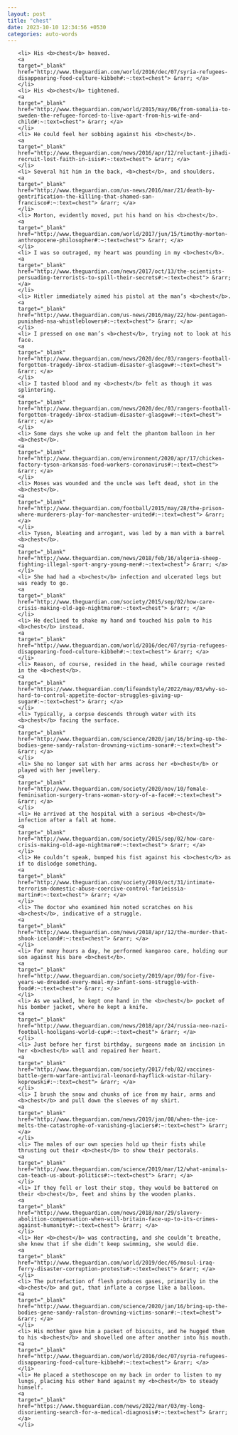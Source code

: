 ```yaml
---
layout: post
title: "chest"
date: 2023-10-10 12:34:56 +0530
categories: auto-words
---
```

<ol>

    <li> His <b>chest</b> heaved.
    <a 
    target="_blank" 
    href="http://www.theguardian.com/world/2016/dec/07/syria-refugees-disappearing-food-culture-kibbeh#:~:text=chest"> &rarr; </a>
    </li>
    <li> His <b>chest</b> tightened.
    <a 
    target="_blank" 
    href="http://www.theguardian.com/world/2015/may/06/from-somalia-to-sweden-the-refugee-forced-to-live-apart-from-his-wife-and-child#:~:text=chest"> &rarr; </a>
    </li>
    <li> He could feel her sobbing against his <b>chest</b>.
    <a 
    target="_blank" 
    href="http://www.theguardian.com/news/2016/apr/12/reluctant-jihadi-recruit-lost-faith-in-isis#:~:text=chest"> &rarr; </a>
    </li>
    <li> Several hit him in the back, <b>chest</b>, and shoulders.
    <a 
    target="_blank" 
    href="http://www.theguardian.com/us-news/2016/mar/21/death-by-gentrification-the-killing-that-shamed-san-francisco#:~:text=chest"> &rarr; </a>
    </li>
    <li> Morton, evidently moved, put his hand on his <b>chest</b>.
    <a 
    target="_blank" 
    href="http://www.theguardian.com/world/2017/jun/15/timothy-morton-anthropocene-philosopher#:~:text=chest"> &rarr; </a>
    </li>
    <li> I was so outraged, my heart was pounding in my <b>chest</b>.
    <a 
    target="_blank" 
    href="http://www.theguardian.com/news/2017/oct/13/the-scientists-persuading-terrorists-to-spill-their-secrets#:~:text=chest"> &rarr; </a>
    </li>
    <li> Hitler immediately aimed his pistol at the man’s <b>chest</b>.
    <a 
    target="_blank" 
    href="http://www.theguardian.com/us-news/2016/may/22/how-pentagon-punished-nsa-whistleblowers#:~:text=chest"> &rarr; </a>
    </li>
    <li> I pressed on one man’s <b>chest</b>, trying not to look at his face.
    <a 
    target="_blank" 
    href="http://www.theguardian.com/news/2020/dec/03/rangers-football-forgotten-tragedy-ibrox-stadium-disaster-glasgow#:~:text=chest"> &rarr; </a>
    </li>
    <li> I tasted blood and my <b>chest</b> felt as though it was splintering.
    <a 
    target="_blank" 
    href="http://www.theguardian.com/news/2020/dec/03/rangers-football-forgotten-tragedy-ibrox-stadium-disaster-glasgow#:~:text=chest"> &rarr; </a>
    </li>
    <li> Some days she woke up and felt the phantom balloon in her <b>chest</b>.
    <a 
    target="_blank" 
    href="http://www.theguardian.com/environment/2020/apr/17/chicken-factory-tyson-arkansas-food-workers-coronavirus#:~:text=chest"> &rarr; </a>
    </li>
    <li> Moses was wounded and the uncle was left dead, shot in the <b>chest</b>.
    <a 
    target="_blank" 
    href="http://www.theguardian.com/football/2015/may/28/the-prison-where-murderers-play-for-manchester-united#:~:text=chest"> &rarr; </a>
    </li>
    <li> Tyson, bleating and arrogant, was led by a man with a barrel <b>chest</b>.
    <a 
    target="_blank" 
    href="http://www.theguardian.com/news/2018/feb/16/algeria-sheep-fighting-illegal-sport-angry-young-men#:~:text=chest"> &rarr; </a>
    </li>
    <li> She had had a <b>chest</b> infection and ulcerated legs but was ready to go.
    <a 
    target="_blank" 
    href="http://www.theguardian.com/society/2015/sep/02/how-care-crisis-making-old-age-nightmare#:~:text=chest"> &rarr; </a>
    </li>
    <li> He declined to shake my hand and touched his palm to his <b>chest</b> instead.
    <a 
    target="_blank" 
    href="http://www.theguardian.com/world/2016/dec/07/syria-refugees-disappearing-food-culture-kibbeh#:~:text=chest"> &rarr; </a>
    </li>
    <li> Reason, of course, resided in the head, while courage rested in the <b>chest</b>.
    <a 
    target="_blank" 
    href="https://www.theguardian.com/lifeandstyle/2022/may/03/why-so-hard-to-control-appetite-doctor-struggles-giving-up-sugar#:~:text=chest"> &rarr; </a>
    </li>
    <li> Typically, a corpse descends through water with its <b>chest</b> facing the surface.
    <a 
    target="_blank" 
    href="http://www.theguardian.com/science/2020/jan/16/bring-up-the-bodies-gene-sandy-ralston-drowning-victims-sonar#:~:text=chest"> &rarr; </a>
    </li>
    <li> She no longer sat with her arms across her <b>chest</b> or played with her jewellery.
    <a 
    target="_blank" 
    href="http://www.theguardian.com/society/2020/nov/10/female-feminisation-surgery-trans-woman-story-of-a-face#:~:text=chest"> &rarr; </a>
    </li>
    <li> He arrived at the hospital with a serious <b>chest</b> infection after a fall at home.
    <a 
    target="_blank" 
    href="http://www.theguardian.com/society/2015/sep/02/how-care-crisis-making-old-age-nightmare#:~:text=chest"> &rarr; </a>
    </li>
    <li> He couldn’t speak, bumped his fist against his <b>chest</b> as if to dislodge something.
    <a 
    target="_blank" 
    href="http://www.theguardian.com/society/2019/oct/31/intimate-terrorism-domestic-abuse-coercive-control-farieissia-martin#:~:text=chest"> &rarr; </a>
    </li>
    <li> The doctor who examined him noted scratches on his <b>chest</b>, indicative of a struggle.
    <a 
    target="_blank" 
    href="http://www.theguardian.com/news/2018/apr/12/the-murder-that-shook-iceland#:~:text=chest"> &rarr; </a>
    </li>
    <li> For many hours a day, he performed kangaroo care, holding our son against his bare <b>chest</b>.
    <a 
    target="_blank" 
    href="http://www.theguardian.com/society/2019/apr/09/for-five-years-we-dreaded-every-meal-my-infant-sons-struggle-with-food#:~:text=chest"> &rarr; </a>
    </li>
    <li> As we walked, he kept one hand in the <b>chest</b> pocket of his bomber jacket, where he kept a knife.
    <a 
    target="_blank" 
    href="http://www.theguardian.com/news/2018/apr/24/russia-neo-nazi-football-hooligans-world-cup#:~:text=chest"> &rarr; </a>
    </li>
    <li> Just before her first birthday, surgeons made an incision in her <b>chest</b> wall and repaired her heart.
    <a 
    target="_blank" 
    href="http://www.theguardian.com/society/2017/feb/02/vaccines-battle-germ-warfare-antiviral-leonard-hayflick-wistar-hilary-koprowski#:~:text=chest"> &rarr; </a>
    </li>
    <li> I brush the snow and chunks of ice from my hair, arms and <b>chest</b> and pull down the sleeves of my shirt.
    <a 
    target="_blank" 
    href="http://www.theguardian.com/news/2019/jan/08/when-the-ice-melts-the-catastrophe-of-vanishing-glaciers#:~:text=chest"> &rarr; </a>
    </li>
    <li> The males of our own species hold up their fists while thrusting out their <b>chest</b> to show their pectorals.
    <a 
    target="_blank" 
    href="http://www.theguardian.com/science/2019/mar/12/what-animals-can-teach-us-about-politics#:~:text=chest"> &rarr; </a>
    </li>
    <li> If they fell or lost their step, they would be battered on their <b>chest</b>, feet and shins by the wooden planks.
    <a 
    target="_blank" 
    href="http://www.theguardian.com/news/2018/mar/29/slavery-abolition-compensation-when-will-britain-face-up-to-its-crimes-against-humanity#:~:text=chest"> &rarr; </a>
    </li>
    <li> Her <b>chest</b> was contracting, and she couldn’t breathe, she knew that if she didn’t keep swimming, she would die.
    <a 
    target="_blank" 
    href="http://www.theguardian.com/world/2019/dec/05/mosul-iraq-ferry-disaster-corruption-protests#:~:text=chest"> &rarr; </a>
    </li>
    <li> The putrefaction of flesh produces gases, primarily in the <b>chest</b> and gut, that inflate a corpse like a balloon.
    <a 
    target="_blank" 
    href="http://www.theguardian.com/science/2020/jan/16/bring-up-the-bodies-gene-sandy-ralston-drowning-victims-sonar#:~:text=chest"> &rarr; </a>
    </li>
    <li> His mother gave him a packet of biscuits, and he hugged them to his <b>chest</b> and shovelled one after another into his mouth.
    <a 
    target="_blank" 
    href="http://www.theguardian.com/world/2016/dec/07/syria-refugees-disappearing-food-culture-kibbeh#:~:text=chest"> &rarr; </a>
    </li>
    <li> He placed a stethoscope on my back in order to listen to my lungs, placing his other hand against my <b>chest</b> to steady himself.
    <a 
    target="_blank" 
    href="https://www.theguardian.com/news/2022/mar/03/my-long-disorienting-search-for-a-medical-diagnosis#:~:text=chest"> &rarr; </a>
    </li>